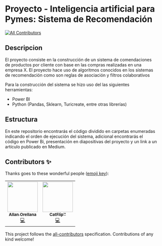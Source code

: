 # Proyecto - Inteligencia artificial para Pymes: Sistema de Recomendación
<!-- ALL-CONTRIBUTORS-BADGE:START - Do not remove or modify this section -->
[![All Contributors](https://img.shields.io/badge/all_contributors-2-orange.svg?style=flat-square)](#contributors-)
<!-- ALL-CONTRIBUTORS-BADGE:END -->
## Descripcion 
El proyecto consiste en la construcción de un sistema de comendaciones de productos por cliente con base en las compras realizadas en una empresa X. El proyecto hace uso de algoritmos conocidos en los sistemas de recomendación como son reglas de asociación y filtros colaborativos

Para la construcción del sistema se hizo uso del las siguientes herramientas:

 - Power BI
 - Python (Pandas, Sklearn, Turicreate, entre otras librerías)
 
 ## Estructura
En este repositorio encontrarás el código dividido en carpetas enumeradas indicando el orden de ejecución del sistema, adicional encontrarás el código en Power Bi, presentación en diapositivas del proyecto y un link a un artículo publicado en Medium.



## Contributors ✨

Thanks goes to these wonderful people ([emoji key](https://allcontributors.org/docs/en/emoji-key)):

<!-- ALL-CONTRIBUTORS-LIST:START - Do not remove or modify this section -->
<!-- prettier-ignore-start -->
<!-- markdownlint-disable -->
<table>
  <tr>
    <td align="center"><a href="https://github.com/aaorella"><img src="https://avatars.githubusercontent.com/u/21124596?v=4?s=100" width="100px;" alt=""/><br /><sub><b>Allan Orellana</b></sub></a><br /><a href="https://github.com/g1AI/SAI_PYMES/commits?author=aaorella" title="Code">💻</a></td>
    <td align="center"><a href="https://github.com/Komodroid"><img src="https://avatars.githubusercontent.com/u/79285823?v=4?s=100" width="100px;" alt=""/><br /><sub><b>CatFlip™</b></sub></a><br /><a href="https://github.com/g1AI/SAI_PYMES/commits?author=Komodroid" title="Code">💻</a></td>
  </tr>
</table>

<!-- markdownlint-restore -->
<!-- prettier-ignore-end -->

<!-- ALL-CONTRIBUTORS-LIST:END -->

This project follows the [all-contributors](https://github.com/all-contributors/all-contributors) specification. Contributions of any kind welcome!